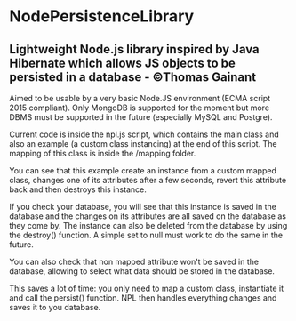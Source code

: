 # NodePersistenceLibrary
## Lightweight Node.js library inspired by Java Hibernate which allows JS objects to be persisted in a database - ©Thomas Gainant

Aimed to be usable by a very basic Node.JS environment (ECMA script 2015 compliant). Only MongoDB is supported for the moment but more DBMS must be supported in the future (especially MySQL and Postgre).

Current code is inside the npl.js script, which contains the main class and also an example (a custom class instancing) at the end of this script. The mapping of this class is inside the /mapping folder.

You can see that this example create an instance from a custom mapped class, changes one of its attributes after a few seconds, revert this attribute back and then destroys this instance.

If you check your database, you will see that this instance is saved in the database and the changes on its attributes are all saved on the database as they come by. The instance can also be deleted from the database by using the destroy() function. A simple set to null must work to do the same in the future.

You can also check that non mapped attribute won't be saved in the database, allowing to select what data should be stored in the database.

This saves a lot of time: you only need to map a custom class, instantiate it and call the persist() function. NPL then handles everything changes and saves it to you database.
